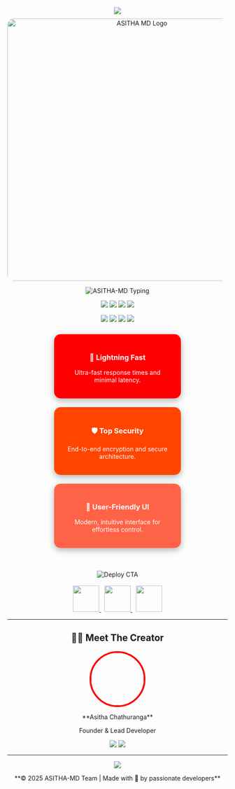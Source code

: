 <div align="center">


<!-- Hero Header with Gradient Background -->
<img src="https://capsule-render.vercel.app/api?type=waving&color=0:FF0000,50:FF4500,100:FF6347&height=200&section=header&text=ASITHA%20MD%20V5&fontSize=50&fontColor=fff&animation=twinkling&fontAlignY=38&desc=Next-Gen%20WhatsApp%20Bot&descAlignY=51&descSize=20" />

<!-- Main Brand Image -->
<img src="https://i.ibb.co/Kx8t3tdj/233.jpg" alt="ASITHA MD Logo" width="600" style="border-radius:15px;margin-top:10px;" />

<!-- Animated Typing Banner -->
<p align="center">
  <img src="https://readme-typing-svg.herokuapp.com/?font=JetBrains+Mono&size=36&pause=1000&color=FF0000&center=true&vCenter=true&width=800&height=80&lines=%F0%9F%9A%80+ASITHA+MD+V5;%E2%9A%A1+Fast+&+Reliable;%E2%9C%A8+World+Best+Whatsapp+BOT;%F0%9F%8C%9F+User-Friendly+Simple-Whatsapp-BOT" alt="ASITHA-MD Typing">
</p>

<!-- Badges -->
<p align="center">
  <img src="https://img.shields.io/badge/Version-v5.0.0-FF0000?style=for-the-badge&logo=semver&logoColor=white">
  <img src="https://img.shields.io/badge/License-MIT-FF4500?style=for-the-badge&logo=opensource&logoColor=white">
  <img src="https://img.shields.io/badge/Node.js-20.4.1+-68CC6B?style=for-the-badge&logo=node.js&logoColor=white">
  <img src="https://img.shields.io/badge/Status-Active-FF6347?style=for-the-badge&logo=statuspage&logoColor=white">
</p>

<p align="center">
  <img src="https://img.shields.io/github/stars/ASITHA-MD/BOT-NEW?style=for-the-badge&logo=github&color=FFD700">
  <img src="https://img.shields.io/github/forks/ASITHA-MD/BOT-NEW?style=for-the-badge&logo=github&color=FF6B6B">
  <img src="https://img.shields.io/github/issues/ASITHA-MD/BOT-NEW?style=for-the-badge&logo=github&color=4ECDC4">
  <img src="https://img.shields.io/github/contributors/ASITHA-MD/BOT-NEW?style=for-the-badge&logo=github&color=9B59B6">
</p>

<!-- Feature Cards -->
<div align="center" style="display:flex; justify-content:center; flex-wrap:wrap; gap:20px; margin-top:25px;">
  <div style="background:#FF0000; color:white; padding:20px; border-radius:15px; width:250px; box-shadow: 0px 5px 15px rgba(0,0,0,0.3);">
    <h3>🚀 Lightning Fast</h3>
    <p>Ultra-fast response times and minimal latency.</p>
  </div>
  <div style="background:#FF4500; color:white; padding:20px; border-radius:15px; width:250px; box-shadow: 0px 5px 15px rgba(0,0,0,0.3);">
    <h3>🛡️ Top Security</h3>
    <p>End-to-end encryption and secure architecture.</p>
  </div>
  <div style="background:#FF6347; color:white; padding:20px; border-radius:15px; width:250px; box-shadow: 0px 5px 15px rgba(0,0,0,0.3);">
    <h3>🎨 User-Friendly UI</h3>
    <p>Modern, intuitive interface for effortless control.</p>
  </div>
</div>

<br>

<!-- Deploy CTA -->
<div align="center" style="margin-top:35px;">
  <img src="https://readme-typing-svg.herokuapp.com/?font=JetBrains+Mono&size=28&pause=1000&color=FF0000&center=true&vCenter=true&width=600&height=50&lines=%E2%9A%A1+Deploy+ASITHA-MD+in+Seconds!;%F0%9F%8C%9F+No%20Coding%20Required;%F0%9F%94%A5+Start%20Your%20Bot%20Instantly" alt="Deploy CTA">
  <br><br>
  <a href="https://dashboard.heroku.com/new?template=https://github.com/ASITHA-MD/BOT-NEW" target="_blank">
    <img src="https://img.shields.io/badge/🚀%20Deploy%20on%20Heroku-FF0000?style=for-the-badge&logo=heroku&logoColor=white" height="60">
  </a>
  &nbsp;
  <a href="https://railway.app?referralCode=queen-elisa" target="_blank">
    <img src="https://img.shields.io/badge/⚡%20Deploy%20on%20Railway-FF4500?style=for-the-badge&logo=railway&logoColor=white" height="60">
  </a>
  &nbsp;
  <a href="https://replit.com/" target="_blank">
    <img src="https://img.shields.io/badge/💻%20Deploy%20on%20Replit-FF6347?style=for-the-badge&logo=replit&logoColor=white" height="60">
  </a>
</div>

---

## 👨‍💻 **Meet The Creator**

<div align="center">
<img src="https://avatars.githubusercontent.com/u/39511011?v=4" width="120" style="border-radius:50%; border:4px solid #FF0000;">
<p>**Asitha Chathuranga**</p>
<p>Founder & Lead Developer</p>
<p>
<a href="https://github.com/ASITHA-MD"><img src="https://img.shields.io/badge/GitHub-100000?style=for-the-badge&logo=github&logoColor=white"></a>
<a href="https://wa.me/94743381623"><img src="https://img.shields.io/badge/WhatsApp-25D366?style=for-the-badge&logo=whatsapp&logoColor=white"></a>
</p>
</div>

---

<div align="center">
<img src="https://capsule-render.vercel.app/api?type=waving&color=0:FF0000,50:FF4500,100:FF6347&height=120&section=footer&text=Thank%20You!&fontSize=40&fontColor=fff&animation=twinkling&fontAlignY=70&desc=Made%20with%20❤️%20by%20Asitha&descAlignY=88&descSize=14" />
<p>**© 2025 ASITHA-MD Team | Made with 💝 by passionate developers**</p>
</div>
